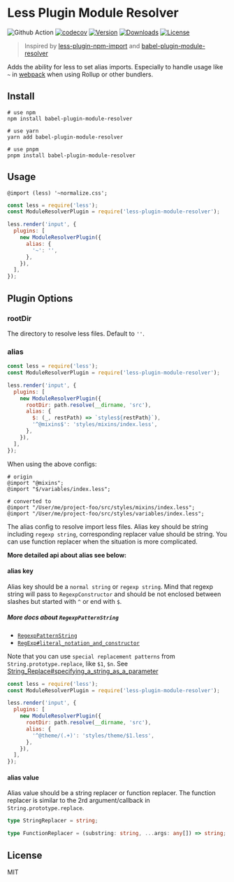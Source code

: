 # Less Plugin Module Resolver

![Github Action](https://github.com/vagusX/less-plugin-module-resolver/actions/workflows/ci.yml/badge.svg) [![codecov](https://codecov.io/gh/vagusX/less-plugin-module-resolver/branch/main/graph/badge.svg?token=ITYULU4YJ3)](https://codecov.io/gh/vagusX/less-plugin-module-resolver) [![Version](https://img.shields.io/npm/v/less-plugin-module-resolver.svg?sanitize=true)](https://www.npmjs.com/package/less-plugin-module-resolver) [![Downloads](https://img.shields.io/npm/dm/less-plugin-module-resolver.svg?sanitize=true)](https://npmcharts.com/compare/less-plugin-module-resolver?minimal=true) [![License](https://img.shields.io/npm/l/less-plugin-module-resolver.svg?sanitize=true)](https://www.npmjs.com/package/less-plugin-module-resolver)

> Inspired by [less-plugin-npm-import](https://github.com/less/less-plugin-npm-import) and [babel-plugin-module-resolver](https://github.com/tleunen/babel-plugin-module-resolver)

Adds the ability for less to set alias imports. Especially to handle usage like `~` in [webpack](https://webpack.js.org/loaders/less-loader/#imports) when using Rollup or other bundlers.

## Install

```shell
# use npm
npm install babel-plugin-module-resolver

# use yarn
yarn add babel-plugin-module-resolver

# use pnpm
pnpm install babel-plugin-module-resolver
```

## Usage

```less
@import (less) '~normalize.css';
```

```js
const less = require('less');
const ModuleResolverPlugin = require('less-plugin-module-resolver');

less.render('input', {
  plugins: [
    new ModuleResolverPlugin({
      alias: {
        '~': '',
      },
    }),
  ],
});
```

## Plugin Options

### **rootDir**

The directory to resolve less files. Default to `''`.

### **alias**

```js
const less = require('less');
const ModuleResolverPlugin = require('less-plugin-module-resolver');

less.render('input', {
  plugins: [
    new ModuleResolverPlugin({
      rootDir: path.resolve(__dirname, 'src'),
      alias: {
        $: (_, restPath) => `styles${restPath}`),
        '^@mixins$': 'styles/mixins/index.less',
      },
    }),
  ],
});
```

When using the above configs:

```less
# origin
@import "@mixins";
@import "$/variables/index.less";

# converted to
@import "/User/me/project-foo/src/styles/mixins/index.less";
@import "/User/me/project-foo/src/styles/variables/index.less";
```

The alias config to resolve import less files. Alias key should be string including `regexp string`, corresponding replacer value should be string. You can use function replacer when the situation is more complicated.

**More detailed api about alias see below:**

#### **alias key**

Alias key should be a `normal string` or `regexp string`. Mind that regexp string will pass to `RegexpConstructor` and should be not enclosed between slashes but started with `^` or end with `$`.

##### More docs about `RegexpPatternString`

- [`RegexpPatternString`](https://developer.mozilla.org/en-US/docs/Web/JavaScript/Reference/Global_Objects/RegExp/RegExp)
- [`RegExp#literal_notation_and_constructor`](https://developer.mozilla.org/en-US/docs/Web/JavaScript/Reference/Global_Objects/RegExp/RegExp#literal_notation_and_constructor)

Note that you can use `special replacement patterns` from `String.prototype.replace`, like `$1`, `$n`. See [String_Replace#specifying_a_string_as_a_parameter](https://developer.mozilla.org/en-US/docs/Web/JavaScript/Reference/Global_Objects/String/replace#specifying_a_string_as_a_parameter)

```js
const less = require('less');
const ModuleResolverPlugin = require('less-plugin-module-resolver');

less.render('input', {
  plugins: [
    new ModuleResolverPlugin({
      rootDir: path.resolve(__dirname, 'src'),
      alias: {
        '^@theme/(.+)': 'styles/theme/$1.less',
      },
    }),
  ],
});
```

#### **alias value**

Alias value should be a string replacer or function replacer. The function replacer is similar to the 2rd argument/callback in `String.prototype.replace`.

```ts
type StringReplacer = string;

type FunctionReplacer = (substring: string, ...args: any[]) => string;
```

## License

MIT
